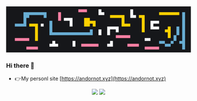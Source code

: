 ![banner](banner.png)

### Hi there 👋

- 👉My personl site [https://andornot.xyz](https://andornot.xyz)

<div>
  <p align="center">
<!--     <img width="49%" src="https://github-readme-stats.vercel.app/api?username=igaozp&show_icons=true&theme=gruvbox#gh-dark-mode-only" /> -->
    <img width="49%" src="https://github-readme-stats.vercel.app/api?username=igaozp&show_icons=true&theme=default#gh-light-mode-only" />
<!--     <img width="49%" src="https://github-readme-streak-stats.herokuapp.com?user=igaozp&theme=gruvbox&hide_border=true&date_format=%5BY.%5Dn.j#gh-dark-mode-only" /> -->
    <img width="49%" src="https://github-readme-streak-stats.herokuapp.com?user=igaozp&theme=default&date_format=%5BY.%5Dn.j#gh-dark-mode-only" />
  </p>  
</div>
